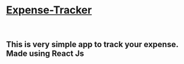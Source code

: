 # <a href="https://expense-tracker-200d7.web.app/">Expense-Tracker</a>
</br>
<h2>This is very simple app to track your expense.</br>Made using React Js</h2>
